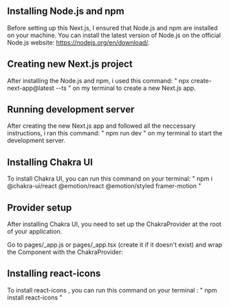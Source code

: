 ## Installing Node.js and npm
Before setting up this Next.js, I ensured that Node.js and npm are installed on your machine. You can install the latest version of Node.js on the official Node.js website: https://nodejs.org/en/download/.

## Creating new Next.js project
After installing the Node.js and npm, i used this command: " npx create-next-app@latest --ts " on my terminal to create a new Next.js app.

## Running development server
After creating the new Next.js app and followed all the neccessary instructions, i ran this command: " npm run dev " on my terminal to start the development server.

## Installing Chakra UI
To install Chakra UI, you can run this command on your terminal: " npm i @chakra-ui/react @emotion/react @emotion/styled framer-motion "

## Provider setup
After installing Chakra UI, you need to set up the ChakraProvider at the root of your application.

Go to pages/_app.js or pages/_app.tsx (create it if it doesn't exist) and wrap the Component with the ChakraProvider:

## Installing react-icons
To install react-icons , you can run this command on your terminal : " npm install react-icons "
